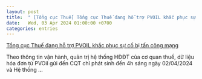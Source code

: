 ```yaml
---
layout: post
title:  " [Tổng cục Thuế] Tổng cục Thuế đang hỗ trợ PVOIL khắc phục sự cố bị tấn công mạng"
date:   Wed, 03 Apr 2024 01:00:00 +0700
categories: entries
---
```

[Tổng cục Thuế đang hỗ trợ PVOIL khắc phục sự cố bị tấn công mạng](https://dangcongsan.vn/kinh-te/tong-cuc-thue-dang-ho-tro-pvoil-khac-phuc-su-co-bi-tan-cong-mang-662364.html)

Theo thông tin vận hành, quản trị hệ thống HĐĐT của cơ quan thuế, dữ liệu hóa đơn từ PVOil gửi đến CQT chỉ phát sinh đến 4h sáng ngày 02/04/2024 và Hệ thống&nbsp;...


